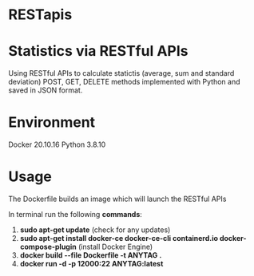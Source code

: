 # RESTapis

Statistics via RESTful APIs
===========================
Using RESTful APIs to calculate statictis (average, sum and standard deviation)
POST, GET, DELETE methods implemented with Python and saved in JSON format.



Environment
===========
Docker 20.10.16
Python 3.8.10


Usage
=====
The Dockerfile builds an image which will launch the RESTful APIs 

In terminal run the following **commands**:

1. **sudo apt-get update** (check for any updates)
2. **sudo apt-get install docker-ce docker-ce-cli containerd.io docker-compose-plugin** (install Docker Engine)
3. **docker build --file Dockerfile -t ANYTAG .**
4. **docker run -d -p 12000:22 ANYTAG:latest**

